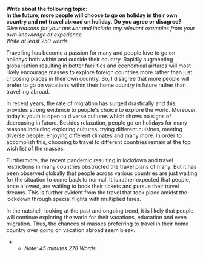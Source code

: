 **Write about the following topic:**  
**In the future, more people will choose to go on holiday in their own country and not travel abroad on holiday.**
**Do you agree or disagree?**  
*Give reasons for your answer and include any relevant examples from your own knowledge or experience.*  
*Write at least 250 words.*  

Travelling has become a passion for many and people love to go on holidays both within and outside their country. Rapidly augmenting globalisation resulting in better facilities and economical airfares will most likely encourage masses to explore foreign countries more rather than just choosing places in their own country. So, I disagree that more people will prefer to go on vacations within their home country in future rather than travelling abroad.

In recent years, the rate of migration has surged drastically and this provides strong evidence to people's choice to explore the world. Moreover, today's youth is open to diverse cultures which shows no signs of decreasing in future. Besides relaxation, people go on holidays for many reasons including exploring cultures, trying different cuisines, meeting diverse people, enjoying different climates and many more. In order to accomplish this, choosing to travel to different countries remain at the top wish list of the masses.

Furthermore, the recent pandemic resulting in lockdown and travel restrictions in many countries obstructed the travel plans of many. But it has been observed globally that people across various countries are just waiting for the situation to come back to normal. It is rather expected that people, once allowed, are waiting to book their tickets and pursue their travel dreams. This is further evident from the travel that took place amidst the lockdown through special flights with multiplied fares.

In the nutshell, looking at the past and ongoing trend, it is likely that people will continue exploring the world for their vacations, education and even migration. Thus, the chances of masses preferring to travel in their home country over going on vacation abroad seem bleak.

- - *Note: 45 minutes 278 Words*
